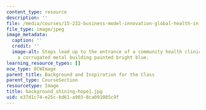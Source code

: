 ```yaml
---
content_type: resource
description: ''
file: /media/courses/15-232-business-model-innovation-global-health-in-frontier-markets-fall-2013/e37d1c74e25cbd61a9038ca091085c9f_background_shining-hope1.jpg
file_type: image/jpeg
image_metadata:
  caption: ''
  credit: ''
  image-alt: Steps lead up to the entrance of a community health clinic in Kibera,
    a corrugated metal building painted bright blue.
learning_resource_types: []
ocw_type: OCWImage
parent_title: Background and Inspiration for the Class
parent_type: CourseSection
resourcetype: Image
title: background_shining-hope1.jpg
uid: e37d1c74-e25c-bd61-a903-8ca091085c9f
---
```

